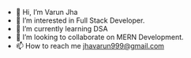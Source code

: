 - 👋 Hi, I’m Varun Jha
- 👀 I’m interested in Full Stack Developer.
- 🌱 I’m currently learning DSA
- 💞️ I’m looking to collaborate on MERN Development.
- 📫 How to reach me jhavarun999@gmail.com

<!---
varunjha999/varunjha999 is a ✨ special ✨ repository because its `README.md` (this file) appears on your GitHub profile.
You can click the Preview link to take a look at your changes.
--->
